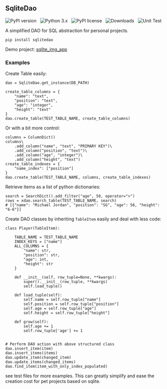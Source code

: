 ## SqliteDao

![PyPI version](http://img.shields.io/pypi/v/sqlitedao.svg) &nbsp; ![Python 3.x](http://img.shields.io/badge/Python-3.x-green.svg) &nbsp; ![PyPI license](https://img.shields.io/github/license/mashape/apistatus.svg) &nbsp; ![Downloads](https://pepy.tech/badge/sqlitedao) &nbsp; ![Unit Test](https://github.com/Aperocky/sqlitedao/workflows/Unit%20Test/badge.svg)

A simplified DAO for SQL abstraction for personal projects.

    pip install sqlitedao

Demo project: [sqlite_img_app](https://github.com/Aperocky/sqlite_img_demo)

### Examples

Create Table easily:

    dao = SqliteDao.get_instance(DB_PATH)

    create_table_columns = {
        "name": "text",
        "position": "text",
        "age": "integer",
        "height": "text"
    }
    dao.create_table(TEST_TABLE_NAME, create_table_columns)

Or with a bit more control:

    columns = ColumnDict()
    columns\
        .add_column("name", "text", "PRIMARY KEY")\
        .add_column("position", "text")\
        .add_column("age", "integer")\
        .add_column("height", "text")
    create_table_indexes = {
        "name_index": ["position"]
    }
    dao.create_table(TEST_TABLE_NAME, columns, create_table_indexes)

Retrieve items as a list of python dictionaries:

    search = SearchDict().add_filter("age", 50, operator=">")
    rows = xdao.search_table(TEST_TABLE_NAME, search)
    # [{"name": "Michael Jordan", "position": "SG", "age": 56, "height": "6-6"}]

Create DAO classes by inheriting `TableItem` easily and deal with less code:

    class Player(TableItem):

        TABLE_NAME = TEST_TABLE_NAME
        INDEX_KEYS = ["name"]
        ALL_COLUMNS = {
            "name": str,
            "position": str,
            "age": int,
            "height": str
        }

        def __init__(self, row_tuple=None, **kwargs):
            super().__init__(row_tuple, **kwargs)
            self.load_tuple()

        def load_tuple(self):
            self.name = self.row_tuple["name"]
            self.position = self.row_tuple["position"]
            self.age = self.row_tuple["age"]
            self.height = self.row_tuple["height"]

        def grow(self):
            self.age += 1
            self.row_tuple['age'] += 1


    # Perform DAO action with above structured class
    dao.insert_item(item)
    dao.insert_items(items)
    dao.update_item(changed_item)
    dao.update_items(changed_items)
    dao.find_item(item_with_only_index_populated)

see test files for more examples. This can greatly simplify and ease the creation cost for pet projects based on sqlite.
